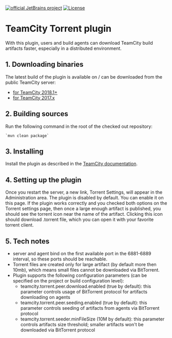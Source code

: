 

[![official JetBrains project](http://jb.gg/badges/official.svg)](https://confluence.jetbrains.com/display/ALL/JetBrains+on+GitHub) [![License](https://img.shields.io/badge/License-Apache%202.0-blue.svg)](https://opensource.org/licenses/Apache-2.0)


 TeamCity Torrent plugin
 ===========================

 With this plugin, users and build agents can download TeamCity build artifacts faster,
 especially in a distributed environment.

## 1. Downloading binaries
 
 The latest build of the plugin is available on / can be downloaded from the public TeamCity server:
  * [for TeamCity 2018.1+](
http://teamcity.jetbrains.com/repository/download/TeamCityPluginsByJetBrains_TorrentPlugin_TorrentPluginTeamcity20181Compatible/.lastPinned/torrent-plugin.zip)
  * [for TeamCity 2017.x]( http://teamcity.jetbrains.com/repository/download/TeamCityPluginsByJetBrains_TorrentPlugin_TorrentPluginTeamcity20172Compatible/.lastPinned/torrent-plugin.zip)  

 ## 2. Building sources


 Run the following command in the root of the checked out repository:
 
    `mvn clean package`

 ## 3. Installing
 
 Install the plugin as described in the [TeamCity documentation](http://confluence.jetbrains.com/display/TCDL/Installing+Additional+Plugins).


## 4. Setting up the plugin

 Once you restart the server, a new link, Torrent Settings, will appear in the Administration area. The plugin is disabled by default. You can enable it on this page.
 If the plugin works correctly and you checked both options on the Torrent settings page, then once a large enough artifact is published, you should see the torrent icon near the name of the artifact.
 Clicking this icon should download .torrent file, which you can open it with your favorite torrent client. 
 
## 5. Tech notes

* server and agent bind on the first available port in the 6881-6889 interval, so these ports should be reachable.
* Torrent files are created only for large artifact (by default more then 10mb), which means small files cannot be downloaded via BitTorrent.
* Plugin supports the following configuration parameters (can be specified on the project or build configuration level):
  * teamcity.torrent.peer.download.enabled (true by default): this parameter controls usage of BitTorrent protocol for artifacts downloading on agents
  * teamcity.torrent.peer.seeding.enabled (true by default): this parameter controls seeding of artifacts from agents via  BitTorrent protocol
  * teamcity.torrent.seeder.minFileSize (10M by default): this parameter controls artifacts size threshold; smaller artifacts won't be downloaded via BitTorrent protocol
